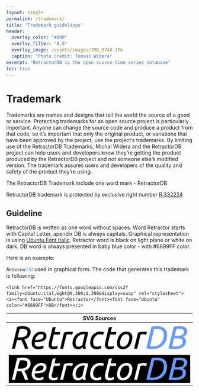 ```yaml
---
layout: single
permalink: /trademark/
title: "Trademark guidelines"
header:
  overlay_color: "#000"
  overlay_filter: "0.5"
  overlay_image: /assets/images/IMG_0748.JPG
  caption: "Photo credit: Tomasz Widera"
excerpt: "RetractorDB is the open source time series database"
toc: true
---
```


# Trademark
Trademarks are names and designs that tell the world the source of a good or service. Protecting trademarks for an open source project is particularly important. Anyone can change the source code and produce a product from that code, so it’s important that only the original product, or variations that have been approved by the project, use the project’s trademarks. By limiting use of the RetractorDB Trademarks, Michal Widera and the RetractorDB project can help users and developers know they’re getting the product produced by the RetractorDB project and not someone else’s modified version. The trademark assures users and developers of the quality and safety of the product they’re using.

The RetractorDB Trademark include one word mark - RetractorDB

RetractorDB trademark is protected by exclusive right number [R.332224](https://ewyszukiwarka.pue.uprp.gov.pl/search/pwp-details/Z.509860?lng=en)

##  Guideline

RetractorDB is written as one word without spaces. Word Retractor starts with Capital Letter, apendix DB is always capitals. Graphical representation is using [Ubuntu Font Italic](https://design.ubuntu.com/font/). Retractor word is black on light plane or white on dark. DB word is always presented in baby blue color - with #6699FF color.

Here is an example:

<i><font face="Ubuntu">Retractor</font><font face="Ubuntu" color="#6699FF">DB</font></i>
used in graphical form. The code that generates this trademark is following:

```
<link href="https://fonts.googleapis.com/css2?family=Ubuntu:ital,wght@0,300;1,300&display=swap" rel="stylesheet">
<i><font face="Ubuntu">Retractor</font><font face="Ubuntu" color="#6699FF">DB</font></i>
```
| SVG Sources |
| :---: |
| ![RetractorDB-SVG](../assets/images/retractordb.svg) |
| ![RetractorDB-SVG-onblack](../assets/images/retractordb-onblack.svg) |
